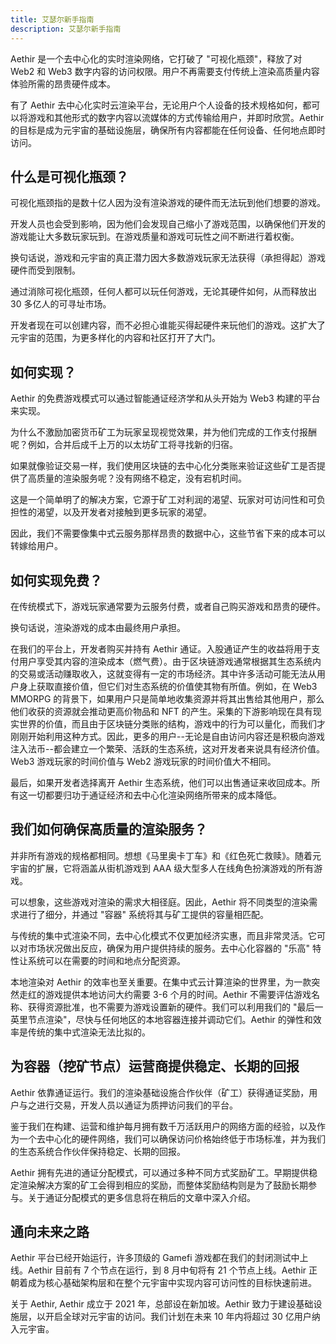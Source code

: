 ```yaml
---
title: 艾瑟尔新手指南
description: 艾瑟尔新手指南
---
```


Aethir 是一个去中心化的实时渲染网络，它打破了 "可视化瓶颈"，释放了对 Web2 和 Web3 数字内容的访问权限。用户不再需要支付传统上渲染高质量内容体验所需的昂贵硬件成本。

有了 Aethir 去中心化实时云渲染平台，无论用户个人设备的技术规格如何，都可以将游戏和其他形式的数字内容以流媒体的方式传输给用户，并即时欣赏。Aethir 的目标是成为元宇宙的基础设施层，确保所有内容都能在任何设备、任何地点即时访问。

## 什么是可视化瓶颈？

可视化瓶颈指的是数十亿人因为没有渲染游戏的硬件而无法玩到他们想要的游戏。

开发人员也会受到影响，因为他们会发现自己缩小了游戏范围，以确保他们开发的游戏能让大多数玩家玩到。在游戏质量和游戏可玩性之间不断进行着权衡。

换句话说，游戏和元宇宙的真正潜力因大多数游戏玩家无法获得（承担得起）游戏硬件而受到限制。

通过消除可视化瓶颈，任何人都可以玩任何游戏，无论其硬件如何，从而释放出 30 多亿人的可寻址市场。

开发者现在可以创建内容，而不必担心谁能买得起硬件来玩他们的游戏。这扩大了元宇宙的范围，为更多样化的内容和社区打开了大门。

## 如何实现？

Aethir 的免费游戏模式可以通过智能通证经济学和从头开始为 Web3 构建的平台来实现。

为什么不激励加密货币矿工为玩家呈现视觉效果，并为他们完成的工作支付报酬呢？例如，合并后成千上万的以太坊矿工将寻找新的归宿。

如果就像验证交易一样，我们使用区块链的去中心化分类账来验证这些矿工是否提供了高质量的渲染服务呢？没有网络不稳定，没有宕机时间。

这是一个简单明了的解决方案，它源于矿工对利润的渴望、玩家对可访问性和可负担性的渴望，以及开发者对接触到更多玩家的渴望。

因此，我们不需要像集中式云服务那样昂贵的数据中心，这些节省下来的成本可以转嫁给用户。

## 如何实现免费？

在传统模式下，游戏玩家通常要为云服务付费，或者自己购买游戏和昂贵的硬件。

换句话说，渲染游戏的成本由最终用户承担。

在我们的平台上，开发者购买并持有 Aethir 通证。入股通证产生的收益将用于支付用户享受其内容的渲染成本（燃气费）。由于区块链游戏通常根据其生态系统内的交易或活动赚取收入，这就变得有一定的市场经济。其中许多活动可能无法从用户身上获取直接价值，但它们对生态系统的价值使其物有所值。例如，在 Web3 MMORPG 的背景下，如果用户只是简单地收集资源并将其出售给其他用户，那么他们收获的资源就会推动更高价物品和 NFT 的产生。采集的下游影响现在具有现实世界的价值，而且由于区块链分类账的结构，游戏中的行为可以量化，而我们才刚刚开始利用这种方式。因此，更多的用户--无论是自由访问内容还是积极向游戏注入法币--都会建立一个繁荣、活跃的生态系统，这对开发者来说具有经济价值。Web3 游戏玩家的时间价值与 Web2 游戏玩家的时间价值大不相同。

最后，如果开发者选择离开 Aethir 生态系统，他们可以出售通证来收回成本。所有这一切都要归功于通证经济和去中心化渲染网络所带来的成本降低。

## 我们如何确保高质量的渲染服务？

并非所有游戏的规格都相同。想想《马里奥卡丁车》和《红色死亡救赎》。随着元宇宙的扩展，它将涵盖从街机游戏到 AAA 级大型多人在线角色扮演游戏的所有游戏。

可以想象，这些游戏对渲染的需求大相径庭。因此，Aethir 将不同类型的渲染需求进行了细分，并通过 "容器" 系统将其与矿工提供的容量相匹配。

与传统的集中式渲染不同，去中心化模式不仅更加经济实惠，而且非常灵活。它可以对市场状况做出反应，确保为用户提供持续的服务。去中心化容器的 "乐高" 特性让系统可以在需要的时间和地点分配资源。

本地渲染对 Aethir 的效率也至关重要。在集中式云计算渲染的世界里，为一款突然走红的游戏提供本地访问大约需要 3-6 个月的时间。Aethir 不需要评估游戏名称、获得资源批准，也不需要为游戏设置新的硬件。我们可以利用我们的 "最后一英里节点渲染"，尽快与任何地区的本地容器连接并调动它们。Aethir 的弹性和效率是传统的集中式渲染无法比拟的。

## 为容器（挖矿节点）运营商提供稳定、长期的回报

Aethir 依靠通证运行。我们的渲染基础设施合作伙伴（矿工）获得通证奖励，用户与之进行交易，开发人员以通证为质押访问我们的平台。

鉴于我们在构建、运营和维护每月拥有数千万活跃用户的网络方面的经验，以及作为一个去中心化的硬件网络，我们可以确保访问价格始终低于市场标准，并为我们的生态系统合作伙伴保持稳定、长期的回报。

Aethir 拥有先进的通证分配模式，可以通过多种不同方式奖励矿工。早期提供稳定渲染解决方案的矿工会得到相应的奖励，而整体奖励结构则是为了鼓励长期参与。关于通证分配模式的更多信息将在稍后的文章中深入介绍。

## 通向未来之路

Aethir 平台已经开始运行，许多顶级的 Gamefi 游戏都在我们的封闭测试中上线。Aethir 目前有 7 个节点在运行，到 8 月中旬将有 21 个节点上线。Aethir 正朝着成为核心基础架构层和在整个元宇宙中实现内容可访问性的目标快速前进。

关于 Aethir, Aethir 成立于 2021 年，总部设在新加坡。Aethir 致力于建设基础设施层，以开启全球对元宇宙的访问。我们计划在未来 10 年内将超过 30 亿用户纳入元宇宙。
